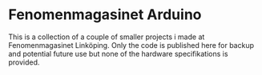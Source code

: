 # Fenomenmagasinet Arduino

This is a collection of a couple of smaller projects i made at Fenomenmagasinet Linköping. Only the code is published here for backup and potential future use but none of the hardware specifikations is provided.
